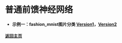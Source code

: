 # 普通前馈神经网络

- #### 示例一：fashion_mnist图片分类 [Version1](./V1)，[Version2](./V2)



#### [返回主页](../README.md)



